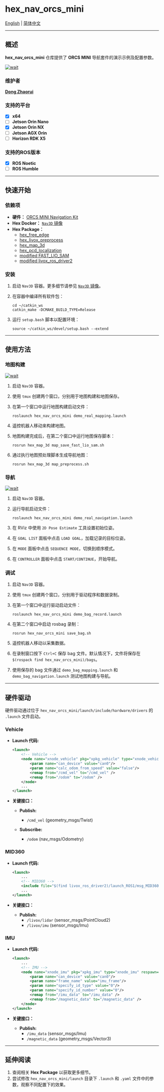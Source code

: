 # **hex_nav_orcs_mini**

[English](README.md) | [简体中文](README_CN.md)

---

## **概述**

**hex_nav_orcs_mini** 仓库提供了 **ORCS MINI** 导航套件的演示示例及配置参数。

[![wait](https://img.youtube.com/vi/dQw4w9WgXcQ/0.jpg)](https://www.youtube.com/watch?v=dQw4w9WgXcQ)

### **维护者**

**[Dong Zhaorui](https://github.com/IBNBlank)**

### **支持的平台**

- [x] **x64**
- [ ] **Jetson Orin Nano**
- [x] **Jetson Orin NX**
- [ ] **Jetson AGX Orin**
- [ ] **Horizon RDK X5**

### **支持的ROS版本**

- [x] **ROS Noetic**
- [ ] **ROS Humble**

---

## **快速开始**

### **依赖项**

- **硬件：** [ORCS MINI Navigation Kit](https://www.hexfellow.com/)
- **Hex Docker：** [`Nav3D` 镜像](https://hub.docker.com/r/hexfellow/hex_docker_noetic_nav3d)
- **Hex Package：**
  - [hex_free_edge](https://github.com/hexfellow/hex_free_edge.git)
  - [hex_livox_preprocess](https://github.com/hexfellow/hex_livox_preprocess.git)
  - [hex_map_3d](https://github.com/hexfellow/hex_map_3d.git)
  - [hex_pcd_localization](https://github.com/hexfellow/hex_pcd_localization.git)
  - [modified FAST_LIO_SAM](https://github.com/hexfellow/FAST_LIO_SAM.git)
  - [modified livox_ros_driver2](https://github.com/hexfellow/livox_ros_driver2.git)

### **安装**

1. 启动 `Nav3D` 容器。更多细节请参见 [`Nav3D` 镜像](https://hub.docker.com/r/hexfellow/hex_docker_noetic_nav3d)。

2. 在容器中编译所有软件包：

    ```shell
    cd ~/catkin_ws
    catkin_make -DCMAKE_BUILD_TYPE=Release
    ```

3. 运行 `setup.bash` 脚本以配置环境：

    ```shell
    source ~/catkin_ws/devel/setup.bash --extend
    ```

---

## **使用方法**

### **地图构建**

[![wait](https://img.youtube.com/vi/dQw4w9WgXcQ/0.jpg)](https://www.youtube.com/watch?v=dQw4w9WgXcQ)

1. 启动 `Nav3D` 容器。

2. 使用 `tmux` 创建两个窗口，分别用于地图构建和地图保存。

3. 在第一个窗口中运行地图构建启动文件：

    ```shell
    roslaunch hex_nav_orcs_mini demo_real_mapping.launch
    ```

4. 遥控机器人移动来构建地图。

5. 地图构建完成后，在第二个窗口中运行地图保存脚本：

    ```shell
    rosrun hex_map_3d map_save_fast_lio_sam.sh
    ```

6. 通过执行地图预处理脚本生成导航地图：

    ```shell
    rosrun hex_map_3d map_preprocess.sh
    ```

### **导航**

[![wait](https://img.youtube.com/vi/dQw4w9WgXcQ/0.jpg)](https://www.youtube.com/watch?v=dQw4w9WgXcQ)

1. 启动 `Nav3D` 容器。

2. 运行导航启动文件：

    ```shell
    roslaunch hex_nav_orcs_mini demo_real_navigation.launch
    ```

3. 在 RViz 中使用 `2D Pose Estimate` 工具设置初始位姿。

4. 在 `GOAL LIST` 面板中点击 `LOAD GOAL`，加载记录的目标位姿。

5. 在 `MODE` 面板中点击 `SEQUENCE MODE`，切换到顺序模式。

6. 在 `CONTROLLER` 面板中点击 `START/CONTINUE`，开始导航。

### **调试**

1. 启动 `Nav3D` 容器。

2. 使用 `tmux` 创建两个窗口，分别用于驱动程序和数据录制。

3. 在第一个窗口中运行驱动启动文件：

    ```shell
    roslaunch hex_nav_orcs_mini demo_bag_record.launch
    ```

4. 在第二个窗口中启动 rosbag 录制：

    ```shell
    rosrun hex_nav_orcs_mini save_bag.sh
    ```

5. 遥控机器人移动以采集数据。

6. 在录制窗口按下 `Ctrl+C` 保存 bag 文件。默认情况下，文件将保存在 `$(rospack find hex_nav_orcs_mini)/bags`。

7. 使用保存的 bag 文件通过 `demo_bag_mapping.launch` 和 `demo_bag_navigation.launch` 测试地图构建与导航。

---

## **硬件驱动**

硬件驱动通过位于 `hex_nav_orcs_mini/launch/include/hardware/drivers` 的 `.launch` 文件启动。

### **Vehicle**

- **Launch 代码:**

    ```xml
    <launch>
        <!-- Vehicle -->
        <node name="xnode_vehicle" pkg="xpkg_vehicle" type="xnode_vehicle" respawn="false" output="screen" required="false">
            <param name="can_device" value="can0"/>
            <param name="calc_odom_from_speed" value="false"/>
            <remap from="/cmd_vel" to="/cmd_vel" />
            <remap from="/odom" to="/odom" />
        </node>
        ...
    </launch>
    ```

- **关键接口：**

  - **Publish:**
    - `/cmd_vel` (geometry_msgs/Twist)

  - **Subscribe:**
    - `/odom` (nav_msgs/Odometry)

### **MID360**

- **Launch 代码:**

    ```xml
    <launch>
        ...
        <!-- MID360 -->
        <include file="$(find livox_ros_driver2)/launch_ROS1/msg_MID360.launch" />
        ...
    </launch>
    ```

- **关键接口：**

  - **Publish:**
    - `/livox/lidar` (sensor_msgs/PointCloud2)
    - `/livox/imu` (sensor_msgs/Imu)

### **IMU**

- **Launch 代码:**

    ```xml
    <launch>
        ...
        <!-- IMU -->
        <node name="xnode_imu" pkg="xpkg_imu" type="xnode_imu" respawn="false" output="screen" required="false">
            <param name="can_device" value="can0"/>
            <param name="frame_name" value="imu_frame"/>
            <param name="specify_id_type" value="0"/>
            <param name="specify_id_number" value="0"/>
            <remap from="/imu_data" to="/imu_data" />
            <remap from="/magnetic_data" to="/magnetic_data" />
        </node>
    </launch>
    ```

- **关键接口：**

  - **Publish:**
    - `/imu_data` (sensor_msgs/Imu)
    - `/magnetic_data` (geometry_msgs/Vector3)

---

## **延伸阅读**

1. 查阅相关 **Hex Package** 以获取更多细节。
2. 尝试修改 `hex_nav_orcs_mini/launch` 目录下 `.launch` 和 `.yaml` 文件中的参数，观察不同配置下的效果。
